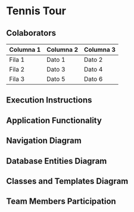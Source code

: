# Tennis Tour

## Colaborators
| Columna 1 | Columna 2 | Columna 3 |
|-----------|-----------|-----------|
| Fila 1    | Dato 1    | Dato 2    |
| Fila 2    | Dato 3    | Dato 4    |
| Fila 3    | Dato 5    | Dato 6    |

## Execution Instructions


## Application Functionality


## Navigation Diagram


## Database Entities Diagram


## Classes and Templates Diagram


## Team Members Participation

